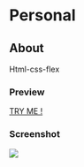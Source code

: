 # Personal

## About

Html-css-flex

### Preview

<a href="alidemirtas.netlify.app" target="_blank">TRY ME ! </a>

### Screenshot

![](personal.gif)
